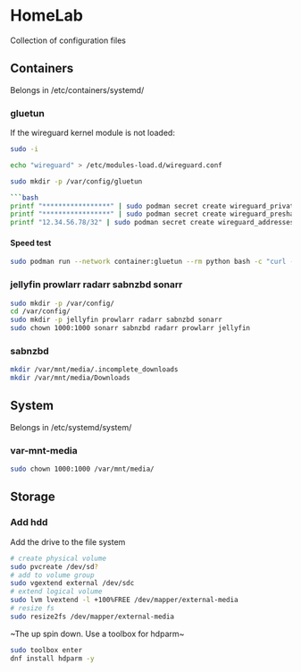 # HomeLab

Collection of configuration files

## Containers

Belongs in /etc/containers/systemd/

### gluetun

If the wireguard kernel module is not loaded:
```bash
sudo -i

echo "wireguard" > /etc/modules-load.d/wireguard.conf
```


```bash
sudo mkdir -p /var/config/gluetun

```bash
printf "*****************" | sudo podman secret create wireguard_private_key -
printf "*****************" | sudo podman secret create wireguard_preshared_key -
printf "12.34.56.78/32" | sudo podman secret create wireguard_addresses -
```

#### Speed test
```bash
sudo podman run --network container:gluetun --rm python bash -c "curl -s https://raw.githubusercontent.com/sivel/speedtest-cli/master/speedtest.py | python -"
```

### jellyfin prowlarr radarr sabnzbd sonarr

```bash
sudo mkdir -p /var/config/
cd /var/config/
sudo mkdir -p jellyfin prowlarr radarr sabnzbd sonarr
sudo chown 1000:1000 sonarr sabnzbd radarr prowlarr jellyfin
```

### sabnzbd

```bash
mkdir /var/mnt/media/.incomplete_downloads
mkdir /var/mnt/media/Downloads
```

## System

Belongs in /etc/systemd/system/

### var-mnt-media

```bash
sudo chown 1000:1000 /var/mnt/media/
```

## Storage

### Add hdd

Add  the drive to the file system
```bash
# create physical volume
sudo pvcreate /dev/sd?
# add to volume group
sudo vgextend external /dev/sdc
# extend logical volume
sudo lvm lvextend -l +100%FREE /dev/mapper/external-media
# resize fs
sudo resize2fs /dev/mapper/external-media 
```

~The up spin down. Use a toolbox for hdparm~
```bash
sudo toolbox enter
dnf install hdparm -y
```






